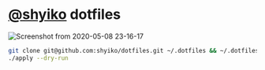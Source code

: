 # [@shyiko](https://github.com/shyiko) dotfiles

![Screenshot from 2020-05-08 23-16-17](https://user-images.githubusercontent.com/370176/81465870-2e7de500-9182-11ea-9503-e29516c7b2e0.png)

```sh
git clone git@github.com:shyiko/dotfiles.git ~/.dotfiles && ~/.dotfiles
./apply --dry-run
```

